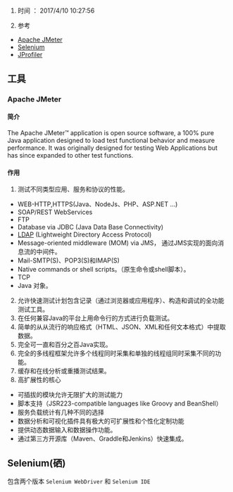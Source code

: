 ## 

1. 时间 ： 2017/4/10 10:27:56 

2. 参考

 * [Apache JMeter](http://jmeter.apache.org/)
 * [Selenium](http://docs.seleniumhq.org/)
 * [JProfiler](https://yq.aliyun.com/articles/276)


## 工具

### Apache JMeter
#### 简介
The Apache JMeter™ application is open source software, a 100% pure Java application designed to load test functional behavior and measure performance. It was originally designed for testing Web Applications but has since expanded to other test functions.

#### 作用
1. 测试不同类型应用、服务和协议的性能。
 * WEB-HTTP,HTTPS(Java、NodeJs、PHP、ASP.NET ...)
 * SOAP/REST WebServices
 * FTP
 * Database via JDBC (Java Data Base Connectivity)
 * [LDAP](http://baike.baidu.com/link?url=PGalnBFW6Squx3yOyDH-BIdnxA2QFUrMDY3Lx5b-L8MAL8Mh6kxAncWQwnGpjpDoYs8GSR0uMiUOAwIjut7paK) (Lightweight Directory Access Protocol)
 * Message-oriented middleware (MOM) via JMS， 通过JMS实现的面向消息流的中间件。
 * Mail-SMTP(S)、POP3(S)和IMAP(S)
 * Native commands or shell scripts。（原生命令或shell脚本）。
 * TCP
 * Java 对象。
2. 允许快速测试计划包含记录（通过浏览器或应用程序）、构造和调试的全功能测试工具。
3. 在任何兼容Java的平台上用命令行的方式进行负载测试。
4. 简单的从从流行的响应格式（HTML、JSON、XML和任何文本格式）中提取数据。
5. 完全可一直和百分之百Java实现。
6. 完全的多线程框架允许多个线程同时采集和单独的线程组同时采集不同的功能。
7. 缓存和在线分析或重播测试结果。
8. 高扩展性的核心
 * 可插拔的模块允许无限扩大的测试能力
 * 脚本支持（JSR223-compatible languages like Groovy and BeanShell）
 * 服务负载统计有几种不同的选择
 * 数据分析和可视化插件具有极大的可扩展性和个性化定制功能
 * 提供动态数据输入和数据操作功能。
 * 通过第三方开源库（Maven、Graddle和Jenkins）快速集成。

## Selenium(硒)
包含两个版本 `Selenium WebDriver`  和 `Selenium IDE`